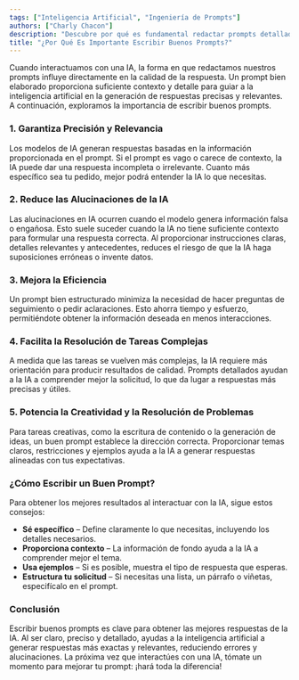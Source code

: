 ```yaml
---
tags: ["Inteligencia Artificial", "Ingeniería de Prompts"]  
authors: ["Charly Chacon"]  
description: "Descubre por qué es fundamental redactar prompts detallados y precisos al interactuar con la IA para obtener respuestas más exactas y relevantes."  
title: "¿Por Qué Es Importante Escribir Buenos Prompts?"  
---
```


Cuando interactuamos con una IA, la forma en que redactamos nuestros prompts influye directamente en la calidad de la respuesta. Un prompt bien elaborado proporciona suficiente contexto y detalle para guiar a la inteligencia artificial en la generación de respuestas precisas y relevantes. A continuación, exploramos la importancia de escribir buenos prompts.

### 1. **Garantiza Precisión y Relevancia**  
Los modelos de IA generan respuestas basadas en la información proporcionada en el prompt. Si el prompt es vago o carece de contexto, la IA puede dar una respuesta incompleta o irrelevante. Cuanto más específico sea tu pedido, mejor podrá entender la IA lo que necesitas.

### 2. **Reduce las Alucinaciones de la IA**  
Las alucinaciones en IA ocurren cuando el modelo genera información falsa o engañosa. Esto suele suceder cuando la IA no tiene suficiente contexto para formular una respuesta correcta. Al proporcionar instrucciones claras, detalles relevantes y antecedentes, reduces el riesgo de que la IA haga suposiciones erróneas o invente datos.

### 3. **Mejora la Eficiencia**  
Un prompt bien estructurado minimiza la necesidad de hacer preguntas de seguimiento o pedir aclaraciones. Esto ahorra tiempo y esfuerzo, permitiéndote obtener la información deseada en menos interacciones.

### 4. **Facilita la Resolución de Tareas Complejas**  
A medida que las tareas se vuelven más complejas, la IA requiere más orientación para producir resultados de calidad. Prompts detallados ayudan a la IA a comprender mejor la solicitud, lo que da lugar a respuestas más precisas y útiles.

### 5. **Potencia la Creatividad y la Resolución de Problemas**  
Para tareas creativas, como la escritura de contenido o la generación de ideas, un buen prompt establece la dirección correcta. Proporcionar temas claros, restricciones y ejemplos ayuda a la IA a generar respuestas alineadas con tus expectativas.

### **¿Cómo Escribir un Buen Prompt?**  
Para obtener los mejores resultados al interactuar con la IA, sigue estos consejos:  
- **Sé específico** – Define claramente lo que necesitas, incluyendo los detalles necesarios.  
- **Proporciona contexto** – La información de fondo ayuda a la IA a comprender mejor el tema.  
- **Usa ejemplos** – Si es posible, muestra el tipo de respuesta que esperas.  
- **Estructura tu solicitud** – Si necesitas una lista, un párrafo o viñetas, especifícalo en el prompt.  

### **Conclusión**  
Escribir buenos prompts es clave para obtener las mejores respuestas de la IA. Al ser claro, preciso y detallado, ayudas a la inteligencia artificial a generar respuestas más exactas y relevantes, reduciendo errores y alucinaciones. La próxima vez que interactúes con una IA, tómate un momento para mejorar tu prompt: ¡hará toda la diferencia!